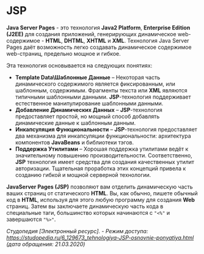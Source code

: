 # JSP
__Java Server Pages__ - это технология __Java2 Platform__, __Enterprise Edition (J2EE)__ для создания приложений, генерирующих
динамическое web-содержимое - __HTML__, __DHTML__, __XHTML__ и __XML__. Технология Java Server Pages даёт возможность легко создавать
динамическое содержимое web-страниц, предельно мощное и гибкое.

Эта технология основывается на следующих понятиях:
* __Template Data\Шаблонные Данные__ – Некоторая часть динамического содержимого является фиксированным, или шаблонным, содержимым.
Фрагменты текста или __XML__ являются типичными шаблонными данными. __JSP__-технология поддерживает естественное манипулирование
шаблонными данными.
* __Добавление Динамических Данных__ – __JSP__-технология предоставляет простой, но мощный способ добавлять динамические данные к
шаблонным данным.
* __Инкапсуляция Функциональности__ – __JSP__-технология предоставляет два механизма для инкапсуляции функциональности: архитектура
компонентов __JavaBeans__ и библиотеки тэгов.
* __Поддержка Утилитами__ – Хорошая поддержка утилитами ведёт к значительному повышению производительности. Соответственно, __JSP__
технология имеет средства для создания качественных утилит авторизации. Тщательная проработка этих концепций привела к созданию гибкой и
мощной серверной технологии.

__JavaServer Pages (JSP)__ позволяют вам отделить динамическую часть ваших страниц от статического __HTML__. Вы, как обычно, пишете обычный код в __HTML__, используя для этого любую программу для создания __Web__ страниц. Затем вы заключаете динамическую часть кода в специальные таги, большинство которых начинаются с ```"<%"``` и завершаются ```"%>"```.

_Студопедия [Электронный ресурс]. - Режим доступа: https://studopedia.ru/6_129673_tehnologiya-JSP-osnovnie-ponyatiya.html (дата обращения: 21.03.2020)_
